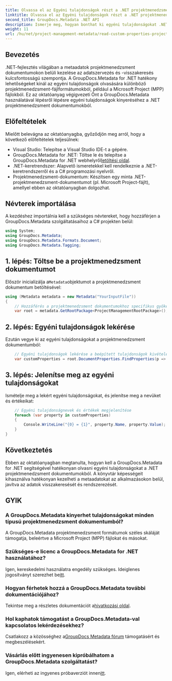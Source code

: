 ```yaml
---
title: Olvassa el az Egyéni tulajdonságok részt a .NET projektmenedzsment dokumentumokban
linktitle: Olvassa el az Egyéni tulajdonságok részt a .NET projektmenedzsment dokumentumokban
second_title: GroupDocs.Metadata .NET API
description: Ismerje meg, hogyan bonthat ki egyéni tulajdonságokat .NET-projektkezelési dokumentumokból a GroupDocs.Metadata for .NET használatával. Javítsa metaadatkezelését.
weight: 11
url: /hu/net/project-management-metadata/read-custom-properties-project-management-documents/
---
```

## Bevezetés
.NET-fejlesztés világában a metaadatok projektmenedzsment dokumentumokon belüli kezelése az adatszervezés és -visszakeresés kulcsfontosságú szempontja. A GroupDocs.Metadata for .NET hatékony lehetőségeket kínál az egyéni tulajdonságok olvasására különböző projektmenedzsment-fájlformátumokból, például a Microsoft Project (MPP) fájlokból. Ez az oktatóanyag végigvezeti Önt a GroupDocs.Metadata használatával lépésről lépésre egyéni tulajdonságok kinyeréséhez a .NET projektmenedzsment dokumentumokból.
## Előfeltételek
Mielőtt belevágna az oktatóanyagba, győződjön meg arról, hogy a következő előfeltételek teljesülnek:
- Visual Studio: Telepítse a Visual Studio IDE-t a gépére.
-  GroupDocs.Metadata for .NET: Töltse le és telepítse a GroupDocs.Metadata for .NET webhelyről[letöltési oldal](https://releases.groupdocs.com/metadata/net/).
- .NET-keretrendszer: Alapvető ismeretekkel kell rendelkeznie a .NET-keretrendszerről és a C# programozási nyelvről.
- Projektmenedzsment-dokumentum: Készítsen egy minta .NET-projektmenedzsment-dokumentumot (pl. Microsoft Project-fájlt), amellyel ebben az oktatóanyagban dolgozhat.

## Névterek importálása
A kezdéshez importálnia kell a szükséges névtereket, hogy hozzáférjen a GroupDocs.Metadata szolgáltatásaihoz a C# projekten belül:
```csharp
using System;
using GroupDocs.Metadata;
using GroupDocs.Metadata.Formats.Document;
using GroupDocs.Metadata.Tagging;
```
## 1. lépés: Töltse be a projektmenedzsment dokumentumot
 Először inicializálja a`Metadata`objektumot a projektmenedzsment dokumentum betöltésével:
```csharp
using (Metadata metadata = new Metadata("YourInputFile"))
{
    // Hozzáférés a projektmenedzsment dokumentumokhoz specifikus gyökércsomaghoz
    var root = metadata.GetRootPackage<ProjectManagementRootPackage>();
```
## 2. lépés: Egyéni tulajdonságok lekérése
Ezután vegye ki az egyéni tulajdonságokat a projektmenedzsment dokumentumból:
```csharp
    // Egyéni tulajdonságok lekérése a beépített tulajdonságok kivételével
    var customProperties = root.DocumentProperties.FindProperties(p => !p.Tags.Contains(Tags.Document.BuiltIn));
```
## 3. lépés: Jelenítse meg az egyéni tulajdonságokat
Ismételje meg a lekért egyéni tulajdonságokat, és jelenítse meg a nevüket és értékeikat:
```csharp
    // Egyéni tulajdonságnevek és értékek megjelenítése
    foreach (var property in customProperties)
    {
        Console.WriteLine("{0} = {1}", property.Name, property.Value);
    }
}
```

## Következtetés
Ebben az oktatóanyagban megtanulta, hogyan kell a GroupDocs.Metadata for .NET segítségével hatékonyan olvasni egyéni tulajdonságokat a .NET projektmenedzsment dokumentumokból. A könyvtár képességeit kihasználva hatékonyan kezelheti a metaadatokat az alkalmazásokon belül, javítva az adatok visszakeresését és rendszerezését.

## GYIK
### A GroupDocs.Metadata kinyerhet tulajdonságokat minden típusú projektmenedzsment dokumentumból?
A GroupDocs.Metadata projektmenedzsment formátumok széles skáláját támogatja, beleértve a Microsoft Project (MPP) fájlokat és másokat.
### Szükséges-e licenc a GroupDocs.Metadata for .NET használatához?
 Igen, kereskedelmi használatra engedély szükséges. Ideiglenes jogosítványt szerezhet be[itt](https://purchase.groupdocs.com/temporary-license/).
### Hogyan férhetek hozzá a GroupDocs.Metadata további dokumentációjához?
 Tekintse meg a részletes dokumentációt a[hivatkozási oldal](https://tutorials.groupdocs.com/metadata/net/).
### Hol kaphatok támogatást a GroupDocs.Metadata-val kapcsolatos lekérdezésekhez?
 Csatlakozz a közösséghez a[GroupDocs Metadata fórum](https://forum.groupdocs.com/c/metadata/14) támogatásért és megbeszélésekért.
### Vásárlás előtt ingyenesen kipróbálhatom a GroupDocs.Metadata szolgáltatást?
 Igen, elérheti az ingyenes próbaverziót innen[itt](https://releases.groupdocs.com/).